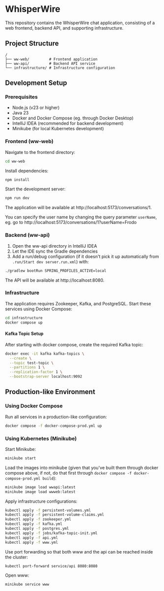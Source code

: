 # WhisperWire
This repository contains the WhisperWire chat application, consisting of a web frontend, backend API, and supporting infrastructure.
## Project Structure
```
/
├── ww-web/         # Frontend application
├── ww-api/         # Backend API service
└── infrastructure/ # Infrastructure configuration
```
## Development Setup
### Prerequisites

- Node.js (v23 or higher)
- Java 23
- Docker and Docker Compose (eg. through Docker Desktop)
- IntelliJ IDEA (recommended for backend development)
- Minikube (for local Kubernetes development)

### Frontend (ww-web)
Navigate to the frontend directory:
```bash
cd ww-web
```
Install dependencies:
```bash
npm install
```
Start the development server:
```bash
npm run dev
```
The application will be available at http://localhost:5173/conversations/1.

You can specify the user name by changing the query parameter `userName`, eg. go to http://localhost:5173/conversations/1?userName=Frodo
### Backend (ww-api)

1. Open the ww-api directory in IntelliJ IDEA
2. Let the IDE sync the Gradle dependencies
3. Add a run/debug configuration (if it doesn't pick it up automatically from `.run/Start dev server.run.xml`) with:

```bash
./gradlew bootRun SPRING_PROFILES_ACTIVE=local
```
The API will be available at http://localhost:8080.

### Infrastructure

The application requires Zookeeper, Kafka, and PostgreSQL. Start these services using Docker Compose:
```bash
cd infrastructure
docker compose up
```

#### Kafka Topic Setup
After starting with docker compose, create the required Kafka topic:
```bash
docker exec -it kafka kafka-topics \
  --create \
  --topic test-topic \
  --partitions 1 \
  --replication-factor 1 \
  --bootstrap-server localhost:9092
```
## Production-like Environment

### Using Docker Compose
Run all services in a production-like configuration:
```bash
docker compose -f docker-compose-prod.yml up
```

### Using Kubernetes (Minikube)
Start Minikube:
```bash
minikube start
```
Load the images into minikube (given that you've built them through docker compose above, if not, do that first through `docker compose -f docker-compose-prod.yml build`):
```bash
minikube image load wwapi:latest
minikube image load wwweb:latest
```
Apply infrastructure configurations:
```bash
kubectl apply -f persistent-volumes.yml
kubectl apply -f persistent-volume-claims.yml
kubectl apply -f zookeeper.yml
kubectl apply -f kafka.yml
kubectl apply -f postgres.yml
kubectl apply -f jobs/kafka-topic-init.yml
kubectl apply -f api.yml
kubectl apply -f www.yml
```
Use port forwarding so that both www and the api can be reached inside the cluster:
```bash
kubectl port-forward service/api 8080:8080
```
Open www:
```bash
minikube service www
```
